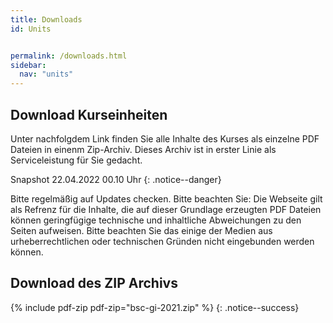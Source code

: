 ```yaml
---
title: Downloads
id: Units


permalink: /downloads.html
sidebar:
  nav: "units"
---
```

## Download Kurseinheiten

Unter nachfolgdem Link finden Sie alle Inhalte des Kurses als einzelne PDF Dateien in einenm Zip-Archiv. Dieses Archiv ist in erster Linie als Serviceleistung für Sie gedacht. 

Snapshot 22.04.2022 00.10 Uhr
{: .notice--danger}

Bitte regelmäßig auf Updates checken. Bitte beachten Sie: Die Webseite gilt als Refrenz für die Inhalte, die auf dieser Grundlage erzeugten PDF Dateien können geringfügige technische und inhaltliche Abweichungen zu den Seiten aufweisen. Bitte beachten Sie das einige der Medien aus urheberrechtlichen oder technischen Gründen nicht eingebunden werden können. 


## Download des ZIP Archivs
{% include pdf-zip pdf-zip="bsc-gi-2021.zip" %}
{: .notice--success}






